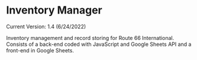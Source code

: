 # Inventory Manager
Current Version: 1.4 (6/24/2022)


Inventory management and record storing for Route 66 International.
Consists of a back-end coded with JavaScript and Google Sheets API and a front-end in Google Sheets.

